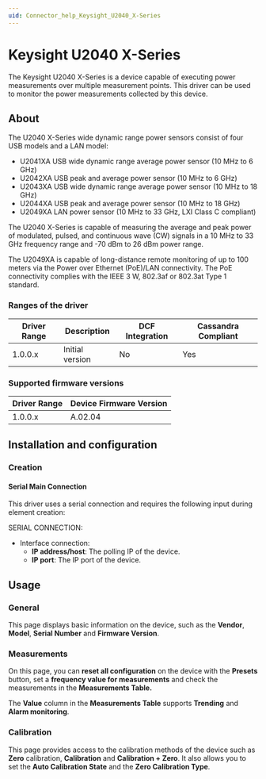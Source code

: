 ```yaml
---
uid: Connector_help_Keysight_U2040_X-Series
---
```


# Keysight U2040 X-Series

The Keysight U2040 X-Series is a device capable of executing power measurements over multiple measurement points. This driver can be used to monitor the power measurements collected by this device.

## About

The U2040 X-Series wide dynamic range power sensors consist of four USB models and a LAN model:

- U2041XA USB wide dynamic range average power sensor (10 MHz to 6 GHz)
- U2042XA USB peak and average power sensor (10 MHz to 6 GHz)
- U2043XA USB wide dynamic range average power sensor (10 MHz to 18 GHz)
- U2044XA USB peak and average power sensor (10 MHz to 18 GHz)
- U2049XA LAN power sensor (10 MHz to 33 GHz, LXI Class C compliant)

The U2040 X-Series is capable of measuring the average and peak power of modulated, pulsed, and continuous wave (CW) signals in a 10 MHz to 33 GHz frequency range and -70 dBm to 26 dBm power range.

The U2049XA is capable of long-distance remote monitoring of up to 100 meters via the Power over Ethernet (PoE)/LAN connectivity. The PoE connectivity complies with the IEEE 3 W, 802.3af or 802.3at Type 1 standard.

### Ranges of the driver

| **Driver Range** | **Description** | **DCF Integration** | **Cassandra Compliant** |
|------------------|-----------------|---------------------|-------------------------|
| 1.0.0.x          | Initial version | No                  | Yes                     |

### Supported firmware versions

| **Driver Range** | **Device Firmware Version** |
|------------------|-----------------------------|
| 1.0.0.x          | A.02.04                     |

## Installation and configuration

### Creation

#### Serial Main Connection

This driver uses a serial connection and requires the following input during element creation:

SERIAL CONNECTION:

- Interface connection:
  - **IP address/host**: The polling IP of the device.
  - **IP port**: The IP port of the device.

## Usage

### General

This page displays basic information on the device, such as the **Vendor**, **Model**, **Serial Number** and **Firmware Version**.

### Measurements

On this page, you can **reset all configuration** on the device with the **Presets** button, set a **frequency value for measurements** and check the measurements in the **Measurements Table.**

The **Value** column in the **Measurements Table** supports **Trending** and **Alarm monitoring**.

### Calibration

This page provides access to the calibration methods of the device such as **Zero** calibration, **Calibration** and **Calibration + Zero**. It also allows you to set the **Auto Calibration State** and the **Zero Calibration Type**.
